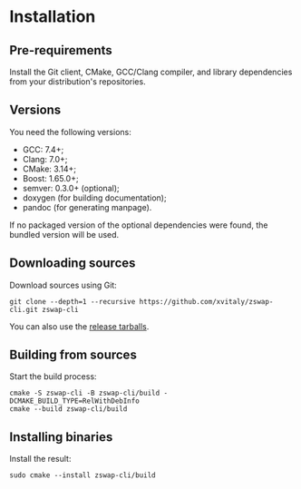 # Installation

## Pre-requirements

Install the Git client, CMake, GCC/Clang compiler, and library dependencies from your distribution's repositories.

## Versions

You need the following versions:

  * GCC: 7.4+;
  * Clang: 7.0+;
  * CMake: 3.14+;
  * Boost: 1.65.0+;
  * semver: 0.3.0+ (optional);
  * doxygen (for building documentation);
  * pandoc (for generating manpage).

If no packaged version of the optional dependencies were found, the bundled version will be used.

## Downloading sources

Download sources using Git:

```
git clone --depth=1 --recursive https://github.com/xvitaly/zswap-cli.git zswap-cli
```

You can also use the [release tarballs](https://github.com/xvitaly/zswap-cli/releases).

## Building from sources

Start the build process:

```
cmake -S zswap-cli -B zswap-cli/build -DCMAKE_BUILD_TYPE=RelWithDebInfo
cmake --build zswap-cli/build
```

## Installing binaries

Install the result:

```
sudo cmake --install zswap-cli/build
```
